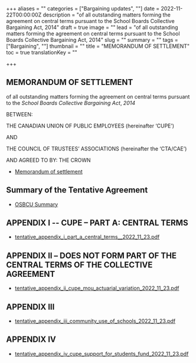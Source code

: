 +++
aliases = ""
categories = ["Bargaining updates", ""]
date = 2022-11-22T00:00:00Z
description = "of all outstanding matters forming the agreement on central terms pursuant to the School Boards Collective Bargaining Act, 2014"
draft = true
image = ""
lead = "of all outstanding matters forming the agreement on central terms pursuant to the School Boards Collective Bargaining Act, 2014"
slug = ""
summary = ""
tags = ["Bargaining", ""]
thumbnail = ""
title = "MEMORANDUM OF SETTLEMENT"
toc = true
translationKey = ""

+++
## **MEMORANDUM OF SETTLEMENT**

of all outstanding matters forming the agreement on central terms pursuant to the _School Boards Collective Bargaining Act_, _2014_

BETWEEN:

THE CANADIAN UNION OF PUBLIC EMPLOYEES (hereinafter ‘CUPE’)

AND

THE COUNCIL OF TRUSTEES’ ASSOCIATIONS (hereinafter the ‘CTA/CAE’)

AND AGREED TO BY: THE CROWN

* [Memorandum of settlement](/img/tentative_cupe_mos_2022_11_23.pdf)

## Summary of the Tentative Agreement

* [OSBCU Summary](/img/negotiations-english.pdf)

## APPENDIX I -- CUPE – PART A: CENTRAL TERMS

* [tentative_appendix_i_part_a_central_terms__2022_11_23.pdf](/img/tentative_appendix_i_part_a_central_terms__2022_11_23.pdf "tentative_appendix_i_part_a_central_terms__2022_11_23.pdf")

## APPENDIX ll – DOES NOT FORM PART OF THE CENTRAL TERMS OF THE COLLECTIVE AGREEMENT

* [tentative_appendix_ii_cupe_mou_actuarial_variation_2022_11_23.pdf](/img/tentative_appendix_ii_cupe_mou_actuarial_variation_2022_11_23.pdf "tentative_appendix_ii_cupe_mou_actuarial_variation_2022_11_23.pdf")

## APPENDIX III

* [tentative_appendix_iii_community_use_of_schools_2022_11_23.pdf](/img/tentative_appendix_iii_community_use_of_schools_2022_11_23.pdf "tentative_appendix_iii_community_use_of_schools_2022_11_23.pdf")

## APPENDIX IV

* [tentative_appendix_iv_cupe_support_for_students_fund_2022_11_23.pdf](/img/tentative_appendix_iv_cupe_support_for_students_fund_2022_11_23.pdf "tentative_appendix_iv_cupe_support_for_students_fund_2022_11_23.pdf")
